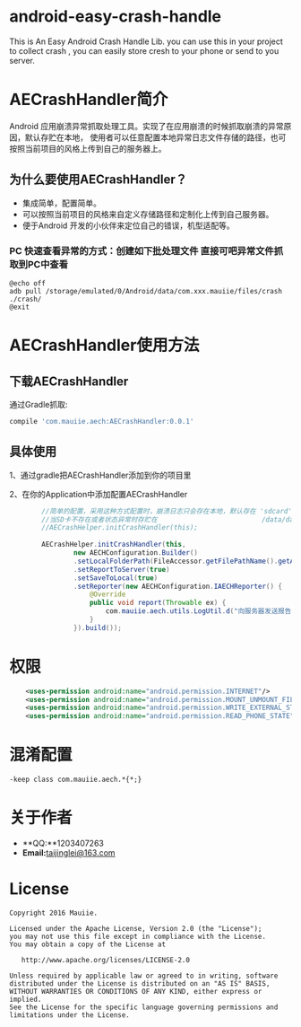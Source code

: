 # android-easy-crash-handle
This is An Easy Android Crash Handle Lib.
you can use this in your project to collect crash , you can easily store cresh to your phone
or send to you server.

# AECrashHandler简介
Android 应用崩溃异常抓取处理工具。实现了在应用崩溃的时候抓取崩溃的异常原因，默认存贮在本地，
使用者可以任意配置本地异常日志文件存储的路径，也可按照当前项目的风格上传到自己的服务器上。

## 为什么要使用AECrashHandler？
* 集成简单，配置简单。
* 可以按照当前项目的风格来自定义存储路径和定制化上传到自己服务器。
* 便于Android 开发的小伙伴来定位自己的错误，机型适配等。
### PC 快速查看异常的方式：创建如下批处理文件 直接可吧异常文件抓取到PC中查看
    @echo off
    adb pull /storage/emulated/0/Android/data/com.xxx.mauiie/files/crash  ./crash/
    @exit
    
# AECrashHandler使用方法

## 下载AECrashHandler
通过Gradle抓取:

```gradle
compile 'com.mauiie.aech:AECrashHandler:0.0.1'
```


## 具体使用
1、通过gradle把AECrashHandler添加到你的项目里

2、在你的Application中添加配置AECrashHandler

```java
        //简单的配置，采用这种方式配置时，崩溃日志只会存在本地，默认存在 'sdcard'/Android/data/'youPackageName'/files/crash/ ,
        //当SD卡不存在或者状态异常时存贮在                          /data/data/'youPackageName'/crash/
        //AECrashHelper.initCrashHandler(this); 
        
        AECrashHelper.initCrashHandler(this,
                new AECHConfiguration.Builder()
                .setLocalFolderPath(FileAccessor.getFilePathName().getAbsolutePath()) //配置日志信息存储的路径
                .setReportToServer(true)                                              //开启报告服务器功能   
                .setSaveToLocal(true)                                                 //开启存储在本地功能 
                .setReporter(new AECHConfiguration.IAECHReporter() {                  //向服务器发送报告由你自己根据项目的环境定制实现
                    @Override
                    public void report(Throwable ex) {
                        com.mauiie.aech.utils.LogUtil.d("向服务器发送报告由你自己根据项目的环境定制实现");
                    }
                }).build());
```

# 权限
```xml
    <uses-permission android:name="android.permission.INTERNET"/>
    <uses-permission android:name="android.permission.MOUNT_UNMOUNT_FILESYSTEMS"/>
    <uses-permission android:name="android.permission.WRITE_EXTERNAL_STORAGE"/>
    <uses-permission android:name="android.permission.READ_PHONE_STATE"/>
```

# 混淆配置   
```properties
-keep class com.mauiie.aech.*{*;}
```

# 关于作者
* **QQ:**1203407263
* **Email:**<taijinglei@163.com>

License
=======

    Copyright 2016 Mauiie.

    Licensed under the Apache License, Version 2.0 (the "License");
    you may not use this file except in compliance with the License.
    You may obtain a copy of the License at

       http://www.apache.org/licenses/LICENSE-2.0

    Unless required by applicable law or agreed to in writing, software
    distributed under the License is distributed on an "AS IS" BASIS,
    WITHOUT WARRANTIES OR CONDITIONS OF ANY KIND, either express or implied.
    See the License for the specific language governing permissions and
    limitations under the License.
